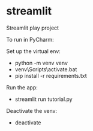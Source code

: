 # streamlit
Streamlit play project

To run in PyCharm:

Set up the virtual env:
* python -m venv venv
* venv\Scripts\activate.bat
* pip install -r requirements.txt

Run the app:
* streamlit run tutorial.py

Deactivate the venv:
* deactivate
